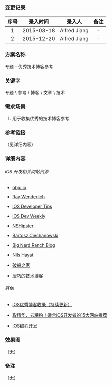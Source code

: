 ### 变更记录

| 序号 | 录入时间 | 录入人 | 备注 |
|:--------:|:--------:|:--------:|:--------:|
| 1 | 2015-03-18 | Alfred Jiang | - |
| 2 | 2015-12-20 | Alfred Jiang | - |

### 方案名称

专题 - 优秀技术博客参考

### 关键字

专题 \ 参考 \ 博客 \ 文章 \ 技术

### 需求场景

1. 用于收集优秀的技术博客参考

### 参考链接
（见详细内容）

### 详细内容

###### iOS 开发相关网站资源

* [objc.io](http://www.objc.io/)

* [Ray Wenderlich](http://www.raywenderlich.com)

* [iOS Developer Tips](http://iosdevelopertips.com/)

* [iOS Dev Weekly](http://iosdevweekly.com/)

* [NSHipster](http://nshipster.com/)

* [Bartosz Ciechanowski](http://ciechanowski.me)

* [Big Nerd Ranch Blog](http://blog.bignerdranch.com)

* [Nils Hayat](http://nilsou.com/)

* [破船之家](http://beyondvincent.com/)

* [唐巧的技术博客](http://blog.devtang.com/)

###### 其他

* [iOS优秀博客收录（持续更新）](http://www.cnblogs.com/pandas/p/4171475.html)

* [取精华、去糟粕！适合iOS开发者的15大网站推荐](http://www.kuqin.com/shuoit/20150313/345206.html)

* [IOS编程开发](http://ios.skyfox.org/)

### 效果图
（无）

### 备注
（无）
